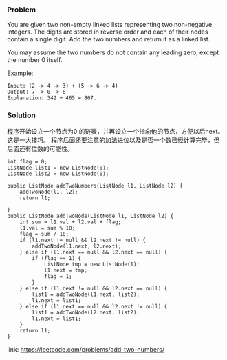 ### Problem

You are given two non-empty linked lists representing two non-negative integers. The digits are stored in reverse order and each of their nodes contain a single digit. Add the two numbers and return it as a linked list.

You may assume the two numbers do not contain any leading zero, except the number 0 itself.

Example:
```
Input: (2 -> 4 -> 3) + (5 -> 6 -> 4)
Output: 7 -> 0 -> 8
Explanation: 342 + 465 = 807.
```

### Solution
程序开始设立一个节点为0 的链表，并再设立一个指向他的节点，方便以后next。这是一大技巧。
程序后面还要注意的加法进位以及是否一个数已经计算完毕，但后面还有位数的可能性。

```
int flag = 0;
ListNode list1 = new ListNode(0);
ListNode list2 = new ListNode(0);

public ListNode addTwoNumbers(ListNode l1, ListNode l2) {
    addTwoNode(l1, l2);
    return l1;

}
public ListNode addTwoNode(ListNode l1, ListNode l2) {
    int sum = l1.val + l2.val + flag;
    l1.val = sum % 10;
    flag = sum / 10;
    if (l1.next != null && l2.next != null) {
        addTwoNode(l1.next, l2.next);
    } else if (l1.next == null && l2.next == null) {
        if (flag == 1) {
            ListNode tmp = new ListNode(1);
            l1.next = tmp;
            flag = 1;
        }
    } else if (l1.next != null && l2.next == null) {
        list1 = addTwoNode(l1.next, list2);
        l1.next = list1;
    } else if (l1.next == null && l2.next != null) {
        list1 = addTwoNode(l2.next, list2);
        l1.next = list1;
    }
    return l1;
}
```

link: https://leetcode.com/problems/add-two-numbers/

